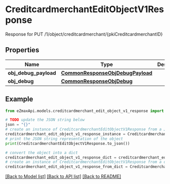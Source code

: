 # CreditcardmerchantEditObjectV1Response

Response for PUT /1/object/creditcardmerchant/{pkiCreditcardmerchantID}

## Properties

Name | Type | Description | Notes
------------ | ------------- | ------------- | -------------
**obj_debug_payload** | [**CommonResponseObjDebugPayload**](CommonResponseObjDebugPayload.md) |  | 
**obj_debug** | [**CommonResponseObjDebug**](CommonResponseObjDebug.md) |  | [optional] 

## Example

```python
from eZmaxApi.models.creditcardmerchant_edit_object_v1_response import CreditcardmerchantEditObjectV1Response

# TODO update the JSON string below
json = "{}"
# create an instance of CreditcardmerchantEditObjectV1Response from a JSON string
creditcardmerchant_edit_object_v1_response_instance = CreditcardmerchantEditObjectV1Response.from_json(json)
# print the JSON string representation of the object
print(CreditcardmerchantEditObjectV1Response.to_json())

# convert the object into a dict
creditcardmerchant_edit_object_v1_response_dict = creditcardmerchant_edit_object_v1_response_instance.to_dict()
# create an instance of CreditcardmerchantEditObjectV1Response from a dict
creditcardmerchant_edit_object_v1_response_from_dict = CreditcardmerchantEditObjectV1Response.from_dict(creditcardmerchant_edit_object_v1_response_dict)
```
[[Back to Model list]](../README.md#documentation-for-models) [[Back to API list]](../README.md#documentation-for-api-endpoints) [[Back to README]](../README.md)


